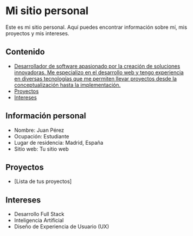 # Mi sitio personal
Este es mi sitio personal. Aquí puedes encontrar información sobre mí, mis
proyectos y mis intereses.
## Contenido
* [Desarrollador de software apasionado por la creación de soluciones innovadoras. Me especializo en el desarrollo web y tengo experiencia en diversas tecnologías que me permiten llevar proyectos desde la conceptualización hasta la implementación.](#información-personal)
* [Proyectos](#proyectos)
* [Intereses](#intereses)
## Información personal
* Nombre: Juan Pérez
* Ocupación: Estudiante
* Lugar de residencia: Madrid, España
* Sitio web: Tu sitio web
## Proyectos
* [Lista de tus proyectos]
## Intereses
* Desarrollo Full Stack
* Inteligencia Artificial
* Diseño de Experiencia de Usuario (UX)
